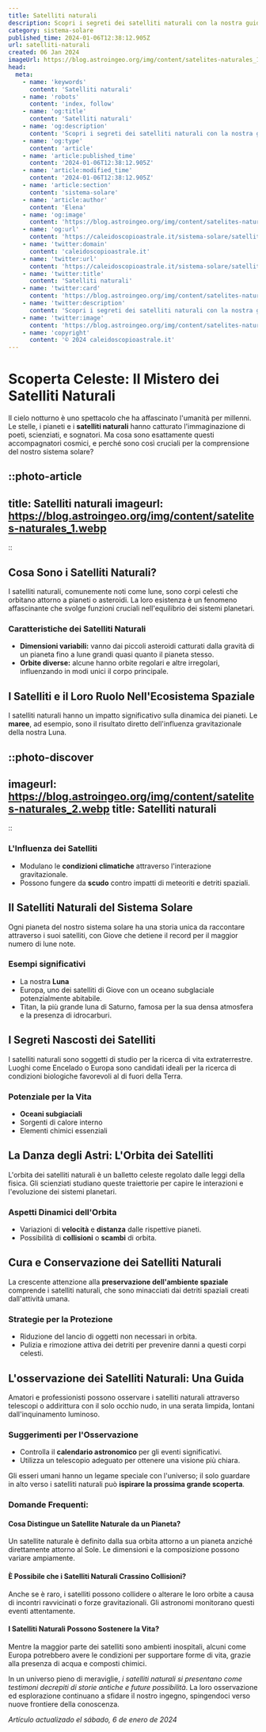 ```yaml
---
title: Satelliti naturali
description: Scopri i segreti dei satelliti naturali con la nostra guida completa. Esplora lorigine e il ruolo dei corpi celesti che orbitano intorno ai pianeti!
category: sistema-solare
published_time: 2024-01-06T12:38:12.905Z
url: satelliti-naturali
created: 06 Jan 2024
imageUrl: https://blog.astroingeo.org/img/content/satelites-naturales_1.webp
head:
  meta:
    - name: 'keywords'
      content: 'Satelliti naturali'
    - name: 'robots'
      content: 'index, follow'
    - name: 'og:title'
      content: 'Satelliti naturali'
    - name: 'og:description'
      content: 'Scopri i segreti dei satelliti naturali con la nostra guida completa. Esplora lorigine e il ruolo dei corpi celesti che orbitano intorno ai pianeti!'
    - name: 'og:type'
      content: 'article'
    - name: 'article:published_time'
      content: '2024-01-06T12:38:12.905Z'
    - name: 'article:modified_time'
      content: '2024-01-06T12:38:12.905Z'
    - name: 'article:section'
      content: 'sistema-solare'
    - name: 'article:author'
      content: 'Elena'
    - name: 'og:image'
      content: 'https://blog.astroingeo.org/img/content/satelites-naturales_1.webp'
    - name: 'og:url'
      content: 'https://caleidoscopioastrale.it/sistema-solare/satelliti-naturali'
    - name: 'twitter:domain'
      content: 'caleidoscopioastrale.it'
    - name: 'twitter:url'
      content: 'https://caleidoscopioastrale.it/sistema-solare/satelliti-naturali'
    - name: 'twitter:title'
      content: 'Satelliti naturali'
    - name: 'twitter:card'
      content: 'https://blog.astroingeo.org/img/content/satelites-naturales_1.webp'
    - name: 'twitter:description'
      content: 'Scopri i segreti dei satelliti naturali con la nostra guida completa. Esplora lorigine e il ruolo dei corpi celesti che orbitano intorno ai pianeti!'
    - name: 'twitter:image'
      content: 'https://blog.astroingeo.org/img/content/satelites-naturales_1.webp'
    - name: 'copyright'
      content: '© 2024 caleidoscopioastrale.it'
---
```

# Scoperta Celeste: Il Mistero dei Satelliti Naturali

Il cielo notturno è uno spettacolo che ha affascinato l'umanità per millenni. Le stelle, i pianeti e i **satelliti naturali** hanno catturato l'immaginazione di poeti, scienziati, e sognatori. Ma cosa sono esattamente questi accompagnatori cosmici, e perché sono così cruciali per la comprensione del nostro sistema solare?

::photo-article
---
title: Satelliti naturali
imageurl: https://blog.astroingeo.org/img/content/satelites-naturales_1.webp
---
::

## Cosa Sono i Satelliti Naturali?
I satelliti naturali, comunemente noti come lune, sono corpi celesti che orbitano attorno a pianeti o asteroidi. La loro esistenza è un fenomeno affascinante che svolge funzioni cruciali nell'equilibrio dei sistemi planetari.

### Caratteristiche dei Satelliti Naturali
- **Dimensioni variabili:** vanno dai piccoli asteroidi catturati dalla gravità di un pianeta fino a lune grandi quasi quanto il pianeta stesso.
- **Orbite diverse:** alcune hanno orbite regolari e altre irregolari, influenzando in modi unici il corpo principale.

## I Satelliti e il Loro Ruolo Nell'Ecosistema Spaziale
I satelliti naturali hanno un impatto significativo sulla dinamica dei pianeti. Le **maree**, ad esempio, sono il risultato diretto dell'influenza gravitazionale della nostra Luna.

::photo-discover
---
imageurl: https://blog.astroingeo.org/img/content/satelites-naturales_2.webp
title: Satelliti naturali
---
::

### L'Influenza dei Satelliti
- Modulano le **condizioni climatiche** attraverso l'interazione gravitazionale.
- Possono fungere da **scudo** contro impatti di meteoriti e detriti spaziali.

## Il Satelliti Naturali del Sistema Solare
Ogni pianeta del nostro sistema solare ha una storia unica da raccontare attraverso i suoi satelliti, con Giove che detiene il record per il maggior numero di lune note.

### Esempi significativi
- La nostra **Luna**
- Europa, uno dei satelliti di Giove con un oceano subglaciale potenzialmente abitabile.
- Titan, la più grande luna di Saturno, famosa per la sua densa atmosfera e la presenza di idrocarburi.

## I Segreti Nascosti dei Satelliti
I satelliti naturali sono soggetti di studio per la ricerca di vita extraterrestre. Luoghi come Encelado o Europa sono candidati ideali per la ricerca di condizioni biologiche favorevoli al di fuori della Terra.

### Potenziale per la Vita
- **Oceani subgiaciali**
- Sorgenti di calore interno
- Elementi chimici essenziali

## La Danza degli Astri: L'Orbita dei Satelliti
L'orbita dei satelliti naturali è un balletto celeste regolato dalle leggi della fisica. Gli scienziati studiano queste traiettorie per capire le interazioni e l'evoluzione dei sistemi planetari.

### Aspetti Dinamici dell'Orbita
- Variazioni di **velocità** e **distanza** dalle rispettive pianeti.
- Possibilità di **collisioni** o **scambi** di orbita.

## Cura e Conservazione dei Satelliti Naturali
La crescente attenzione alla **preservazione dell'ambiente spaziale** comprende i satelliti naturali, che sono minacciati dai detriti spaziali creati dall'attività umana.

### Strategie per la Protezione
- Riduzione del lancio di oggetti non necessari in orbita.
- Pulizia e rimozione attiva dei detriti per prevenire danni a questi corpi celesti.

## L'osservazione dei Satelliti Naturali: Una Guida
Amatori e professionisti possono osservare i satelliti naturali attraverso telescopi o addirittura con il solo occhio nudo, in una serata limpida, lontani dall'inquinamento luminoso.

### Suggerimenti per l'Osservazione
- Controlla il **calendario astronomico** per gli eventi significativi.
- Utilizza un telescopio adeguato per ottenere una visione più chiara.

Gli esseri umani hanno un legame speciale con l'universo; il solo guardare in alto verso i satelliti naturali può **ispirare la prossima grande scoperta**.

### Domande Frequenti:

#### Cosa Distingue un Satellite Naturale da un Pianeta?
Un satellite naturale è definito dalla sua orbita attorno a un pianeta anziché direttamente attorno al Sole. Le dimensioni e la composizione possono variare ampiamente.

#### È Possibile che i Satelliti Naturali Crassino Collisioni?
Anche se è raro, i satelliti possono collidere o alterare le loro orbite a causa di incontri ravvicinati o forze gravitazionali. Gli astronomi monitorano questi eventi attentamente.

#### I Satelliti Naturali Possono Sostenere la Vita?
Mentre la maggior parte dei satelliti sono ambienti inospitali, alcuni come Europa potrebbero avere le condizioni per supportare forme di vita, grazie alla presenza di acqua e composti chimici.

In un universo pieno di meraviglie, *i satelliti naturali si presentano come testimoni decrepiti di storie antiche e future possibilità*. La loro osservazione ed esplorazione continuano a sfidare il nostro ingegno, spingendoci verso nuove frontiere della conoscenza.

_Artículo actualizado el sábado, 6 de enero de 2024_